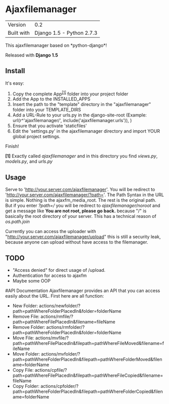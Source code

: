 # Ajaxfilemanager

<table>
<tbody>
<tr>
<td>Version</td><td>0.2</td>
</tr>
<tr>
<td>Built with</td><td>Django 1.5 - Python 2.7.3</td>
</tr>
</table>
This ajaxfilemanager based on *python-django*!

Released with **Django 1.5**

## Install

It's easy:

1. Copy the complete App<sup><a href="#1">[1]</a></sup> folder into your project folder
2. Add the App to the INSTALLED_APPS
3. Insert the path to the "template" directory in the "ajaxfilemanager" folder into your TEMPLATE_DIRS
4. Add a URL-Rule to your urls.py in the django-site-root (Example: url(r^'ajaxfilemanager/', include('ajaxfilemanager.urls')), )
5. Ensure that you activate 'staticfiles'
6. Edit the 'settings.py' in the ajaxfilemanager directory and import YOUR global project settings. 
 
Finish!

**<a name="1">[1]</a>** Exactly called *ajaxfilemanager* and in this directory you find *views.py*, *models.py*, and *urls.py*


## Usage

Serve to 'http://your.server.com/ajaxfilemanager'. You will be 
redirect to 'http://your.server.com/ajaxfilemanager/?path='.
The Path Syntax in the URL is simple. Nothing is the ajaxfm_media_root. 
The rest is the original path. But if you enter *?path=/* you will be 
redirect to *ajaxfilemanager/noroot* and get a message like **You are 
not root, please go back.** because "/" is basically the root directory
of your server. This has a technical reason of *os.path.join*

Currently you can access the uploader 
with "http://your.server.com/ajaxfilemanager/upload" this is still a
security leak, because anyone can upload without have access to the
filemanager. 

## TODO


* "Access denied" for direct usage of /upload.
* Authentication for access to ajaxfm   
* Maybe some OOP 
   
   
#API Documentation
Ajaxfilemanager provides an API that you can access easily about the URL.
First here are all function:

* New Folder: actions/newfolder/?path=pathWhereFolderPlacedIn&folder=folderName
* Remove File: actions/rmfile/?path=pathWhereFilePlacedIn&filename=fileName
* Remove Folder: actions/rmfolder/?path=pathWhereFolderPlacedIn&folder=folderName
* Move File: actions/mvfile/?path=pathWhereFilePlacedIn&filepath=pathWhereFileMoved&filename=fileName
* Move Folder: actions/mvfolder/?path=pathWhereFolderPlacedIn&filepath=pathWhereFolderMoved&filename=folderName
* Copy File: actions/cpfile/?path=pathWhereFilePlacedIn&filepath=pathWhereFileCopied&filename=fileName
* Copy Folder: actions/cpfolder/?path=pathWhereFolderPlacedIn&filepath=pathWhereFolderCopied&filename=folderName
